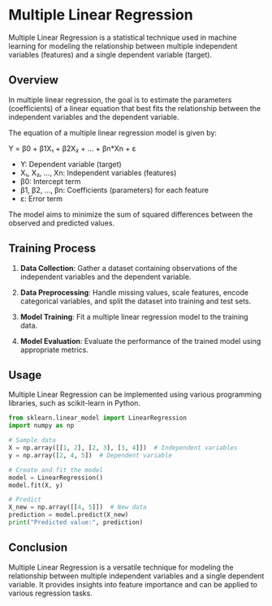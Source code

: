 # Multiple Linear Regression

Multiple Linear Regression is a statistical technique used in machine learning for modeling the relationship between multiple independent variables (features) and a single dependent variable (target).

## Overview

In multiple linear regression, the goal is to estimate the parameters (coefficients) of a linear equation that best fits the relationship between the independent variables and the dependent variable.

The equation of a multiple linear regression model is given by:

Y = β0 + β1X₁ + β2X₂ + ... + βn\*Xn + ε

- Y: Dependent variable (target)
- X₁, X₂, ..., Xn: Independent variables (features)
- β0: Intercept term
- β1, β2, ..., βn: Coefficients (parameters) for each feature
- ε: Error term

The model aims to minimize the sum of squared differences between the observed and predicted values.

## Training Process

1. **Data Collection**: Gather a dataset containing observations of the independent variables and the dependent variable.

2. **Data Preprocessing**: Handle missing values, scale features, encode categorical variables, and split the dataset into training and test sets.

3. **Model Training**: Fit a multiple linear regression model to the training data.

4. **Model Evaluation**: Evaluate the performance of the trained model using appropriate metrics.

## Usage

Multiple Linear Regression can be implemented using various programming libraries, such as scikit-learn in Python.

```python
from sklearn.linear_model import LinearRegression
import numpy as np

# Sample data
X = np.array([[1, 2], [2, 3], [3, 4]])  # Independent variables
y = np.array([2, 4, 5])  # Dependent variable

# Create and fit the model
model = LinearRegression()
model.fit(X, y)

# Predict
X_new = np.array([[4, 5]])  # New data
prediction = model.predict(X_new)
print("Predicted value:", prediction)
```

## Conclusion

Multiple Linear Regression is a versatile technique for modeling the relationship between multiple independent variables and a single dependent variable. It provides insights into feature importance and can be applied to various regression tasks.

